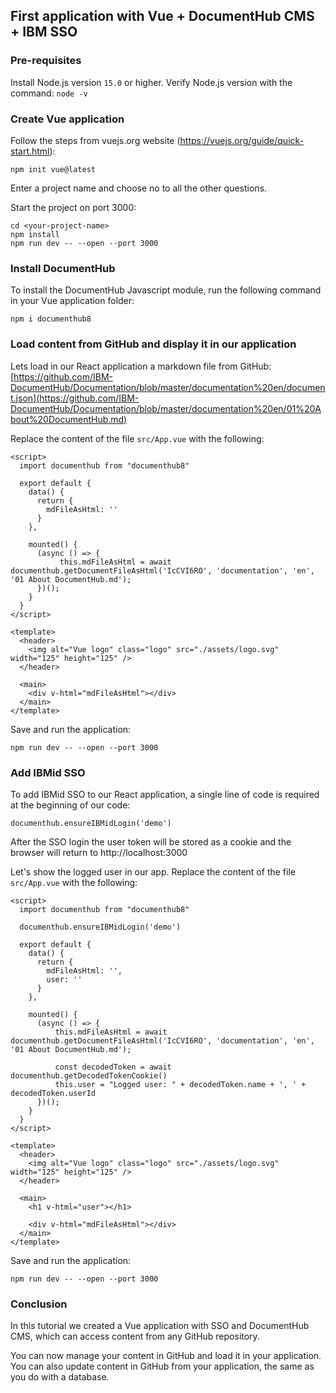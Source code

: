 ## First application with Vue + DocumentHub CMS + IBM SSO


### Pre-requisites

Install Node.js version ```15.0``` or higher. Verify Node.js version with the command: ```node -v```


### Create Vue application

Follow the steps from vuejs.org website (https://vuejs.org/guide/quick-start.html):

```
npm init vue@latest
```

Enter a project name and choose no to all the other questions.

Start the project on port 3000:

```
cd <your-project-name>
npm install
npm run dev -- --open --port 3000
```


### Install DocumentHub

To install the DocumentHub Javascript module, run the following command in your Vue application folder:

```
npm i documenthub8
```


### Load content from GitHub and display it in our application

Lets load in our React application a markdown file from GitHub: [https://github.com/IBM-DocumentHub/Documentation/blob/master/documentation%20en/document.json](https://github.com/IBM-DocumentHub/Documentation/blob/master/documentation%20en/01%20About%20DocumentHub.md)

Replace the content of the file ```src/App.vue``` with the following:

```
<script>
  import documenthub from "documenthub8"

  export default {
    data() {
      return {
        mdFileAsHtml: ''
      }
    },

    mounted() {
      (async () => {
           this.mdFileAsHtml = await documenthub.getDocumentFileAsHtml('IcCVI6RO', 'documentation', 'en', '01 About DocumentHub.md');
      })();
    }
  }
</script>

<template>
  <header>
    <img alt="Vue logo" class="logo" src="./assets/logo.svg" width="125" height="125" />
  </header>

  <main>
    <div v-html="mdFileAsHtml"></div>
  </main>
</template>
```

Save and run the application:

```
npm run dev -- --open --port 3000
```


### Add IBMid SSO

To add IBMid SSO to our React application, a single line of code is required at the beginning of our code:

```
documenthub.ensureIBMidLogin('demo')
```

After the SSO login the user token will be stored as a cookie and the browser will return to http://localhost:3000

Let's show the logged user in our app. Replace the content of the file ```src/App.vue``` with the following:

```
<script>
  import documenthub from "documenthub8"
  
  documenthub.ensureIBMidLogin('demo')

  export default {
    data() {
      return {
        mdFileAsHtml: '',
        user: ''
      }
    },

    mounted() {
      (async () => {
          this.mdFileAsHtml = await documenthub.getDocumentFileAsHtml('IcCVI6RO', 'documentation', 'en', '01 About DocumentHub.md');
          
          const decodedToken = await documenthub.getDecodedTokenCookie()
          this.user = "Logged user: " + decodedToken.name + ', ' + decodedToken.userId
      })();
    }
  }
</script>

<template>
  <header>
    <img alt="Vue logo" class="logo" src="./assets/logo.svg" width="125" height="125" />
  </header>

  <main>
    <h1 v-html="user"></h1>
    
    <div v-html="mdFileAsHtml"></div>
  </main>
</template>
```

Save and run the application:

```
npm run dev -- --open --port 3000
```


### Conclusion

In this tutorial we created a Vue application with SSO and DocumentHub CMS, which can access content from any GitHub repository.

You can now manage your content in GitHub and load it in your application. You can also update content in GitHub from your application, the same as you do with a database.

